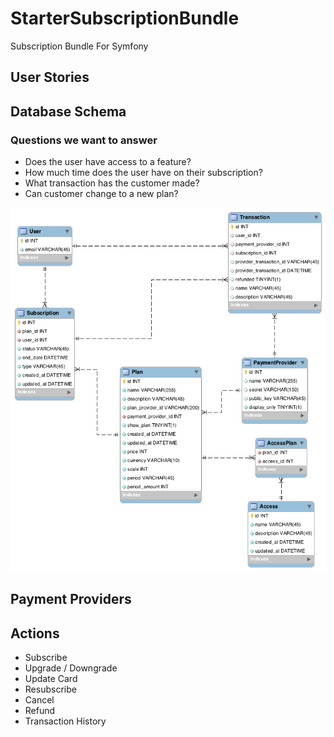 # StarterSubscriptionBundle
Subscription Bundle For Symfony

## User Stories

## Database Schema

### Questions we want to answer

- Does the user have access to a feature?
- How much time does the user have on their subscription?
- What transaction has the customer made?
- Can customer change to a new plan?


![Subscription Database](/docs/subscription_database.png)

## Payment Providers

## Actions

- Subscribe
- Upgrade / Downgrade
- Update Card
- Resubscribe
- Cancel
- Refund
- Transaction History

